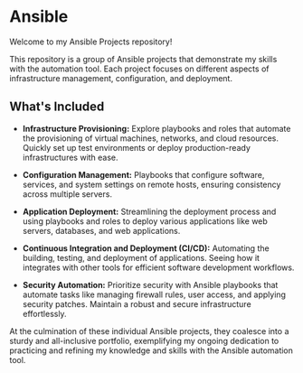 # Ansible

Welcome to my Ansible Projects repository! 


This repository is a group of Ansible projects that demonstrate my skills with the automation tool. Each project focuses on different aspects of infrastructure management, configuration, and deployment.



## What's Included

- **Infrastructure Provisioning:** Explore playbooks and roles that automate the provisioning of virtual machines, networks, and cloud resources. Quickly set up test environments or deploy production-ready infrastructures with ease.

- **Configuration Management:** Playbooks that configure software, services, and system settings on remote hosts, ensuring consistency across multiple servers.

- **Application Deployment:** Streamlining the deployment process and using playbooks and roles to deploy various applications like web servers, databases, and web applications. 

- **Continuous Integration and Deployment (CI/CD):** Automating the building, testing, and deployment of applications. Seeing how it integrates with other tools for efficient software development workflows.

- **Security Automation:** Prioritize security with Ansible playbooks that automate tasks like managing firewall rules, user access, and applying security patches. Maintain a robust and secure infrastructure effortlessly.





At the culmination of these individual Ansible projects, they coalesce into a sturdy and all-inclusive portfolio, exemplifying my ongoing dedication to practicing and refining my knowledge and skills with the Ansible automation tool.
